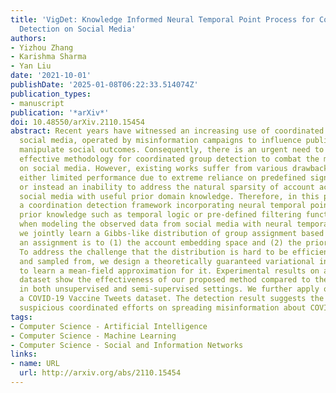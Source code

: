 ```yaml
---
title: 'VigDet: Knowledge Informed Neural Temporal Point Process for Coordination
  Detection on Social Media'
authors:
- Yizhou Zhang
- Karishma Sharma
- Yan Liu
date: '2021-10-01'
publishDate: '2025-01-08T06:22:33.514074Z'
publication_types:
- manuscript
publication: '*arXiv*'
doi: 10.48550/arXiv.2110.15454
abstract: Recent years have witnessed an increasing use of coordinated accounts on
  social media, operated by misinformation campaigns to influence public opinion and
  manipulate social outcomes. Consequently, there is an urgent need to develop an
  effective methodology for coordinated group detection to combat the misinformation
  on social media. However, existing works suffer from various drawbacks, such as,
  either limited performance due to extreme reliance on predefined signatures of coordination,
  or instead an inability to address the natural sparsity of account activities on
  social media with useful prior domain knowledge. Therefore, in this paper, we propose
  a coordination detection framework incorporating neural temporal point process with
  prior knowledge such as temporal logic or pre-defined filtering functions. Specifically,
  when modeling the observed data from social media with neural temporal point process,
  we jointly learn a Gibbs-like distribution of group assignment based on how consistent
  an assignment is to (1) the account embedding space and (2) the prior knowledge.
  To address the challenge that the distribution is hard to be efficiently computed
  and sampled from, we design a theoretically guaranteed variational inference approach
  to learn a mean-field approximation for it. Experimental results on a real-world
  dataset show the effectiveness of our proposed method compared to the SOTA model
  in both unsupervised and semi-supervised settings. We further apply our model on
  a COVID-19 Vaccine Tweets dataset. The detection result suggests the presence of
  suspicious coordinated efforts on spreading misinformation about COVID-19 vaccines.
tags:
- Computer Science - Artificial Intelligence
- Computer Science - Machine Learning
- Computer Science - Social and Information Networks
links:
- name: URL
  url: http://arxiv.org/abs/2110.15454
---
```

